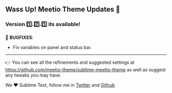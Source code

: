 ## Wass Up! Meetio Theme Updates 🎁

### Version 1️⃣.7️⃣.1️⃣ its available!

🐛 **BUGFIXES**:

* Fix variables on panel and status bar.

---

👉 You can see all the refinements and suggested settings at https://github.com/meetio-theme/sublime-meetio-theme
as well as suggest any tweaks you may have.

We ♥️ Sublime Text, follow me in [Twitter](https://twitter.com/mauroreisviera) and
[Github](https://github.com/mauroreisvieira/)
